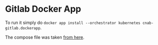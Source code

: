 # Gitlab Docker App

To run it simply do `docker app install --orchestrator kubernetes cnab-gitlab.dockerapp`.

The compose file was taken [from here](https://gitlab.com/gitlab-org/omnibus-gitlab/raw/master/docker/docker-compose.yml).